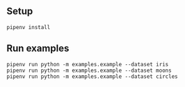 ## Setup

```
pipenv install
```

## Run examples

```
pipenv run python -m examples.example --dataset iris
pipenv run python -m examples.example --dataset moons
pipenv run python -m examples.example --dataset circles
```
